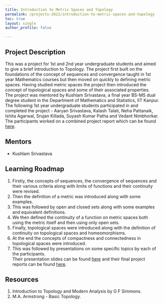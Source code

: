 ```yaml
---
title: Introduction to Metric Spaces and Topology
permalink: /projects-2021/introduction-to-metric-spaces-and-topology
toc: true
layout: single
author_profile: false

---
```


## Project Description
This was a project for 1st and 2nd year undergraduate students and aimed to give a brief introduction to Topology. The project first built on the foundations of the concept of sequences and convergence taught in 1st year Mathematics courses but then moved on quickly to defining metric spaces. Having studied metric spaces the project then introduced the concept of topological spaces and some of their associated properties.  
The project was mentored by Kushlam Srivastava, a final year BS-MS dual degree student in the Department of Mathematics and Statistics, IIT Kanpur.
The following 1st year undergraduate students participated in and completed the project - 
Aaryan Srivastava, Kalash Talati, Neha Pattanaik, Ishita Agarwal, Srujan Killada, Suyash Kumar Patha and Vedant Nimbhorkar.  
The participants worked on a combined project report which can be found [here](https://drive.google.com/file/d/1iZNw7jg_Tl8jSP7MN63rPC-1OvzQ0Guw/view?usp=sharing).
## Mentors
* Kushlam Srivastava

## Learning Roadmap
1. Firstly, the concepts of sequences, the convergence of sequences and their various criteria along with limits of functions and their continuity were revised.
2. Then the definition of a metric was introduced along with some examples.  
3. This was followed by open and closed sets along with some examples and equivalent definitions. 
4.  We then defined the continuity of a function on metric spaces both using the metric itself and then using only open sets.  
5.  Finally, topological spaces were introduced along with the definition of continuity on topological spaces and homeomorphisms.  
6.  At the end the concepts of compactness and connectedness in topological spaces were introduced.  
7.  This was followed by presentations on some specific topics by each of the participants.  
Their presentation slides can be found [here](https://drive.google.com/drive/folders/1fHoj8SexcNrbNp6_qwBW1Prt69gyQRGg?usp=sharing) and their final project reports can be found [here](https://drive.google.com/drive/folders/1m6l56I2eRax6fTsFuj2p-PWf9OkjIuAR?usp=sharing).
## Resources
1. Introduction to Topology and Modern Analysis by G F Simmons.  
2. M.A. Armstrong - Basic Topology.

